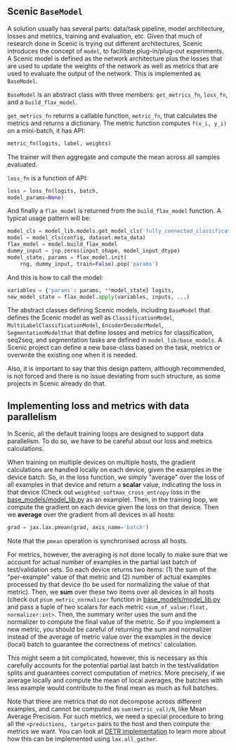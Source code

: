 <a name="base_model"></a>
## Scenic `BaseModel`
A solution usually has several parts: data/task pipeline, model architecture,
losses and metrics, training and evaluation, etc. Given that much of research
done in Scenic is trying out different architectures, Scenic introduces the
concept of `model`, to facilitate plug-in/plug-out experiments. A Scenic model
is defined as the network architecture plus the losses that are used to update
the weights of the network as well as metrics that are used to evaluate the
output of the network. This is implemented as `BaseModel`.

`BaseModel` is an abstract class with three members: `get_metrics_fn`,
`loss_fn`, and a `build_flax_model`.

`get_metrics_fn` returns a callable function, `metric_fn`, that calculates the
metrics and returns a dictionary. The metric function computes `f(x_i, y_i)` on
a mini-batch, it has API:

```python
metric_fn(logits, label, weights)
```

The trainer will then aggregate and compute the mean across all samples
evaluated.

`loss_fn` is a function of API:

```python
loss = loss_fn(logits, batch,
model_params=None)
```

And finally a `flax_model` is returned from the `build_flax_model` function. A
typical usage pattern will be:

```python
model_cls = model_lib.models.get_model_cls('fully_connected_classification')
model = model_cls(config, dataset.meta_data)
flax_model = model.build_flax_model
dummy_input = jnp.zeros(input_shape, model_input_dtype)
model_state, params = flax_model.init(
    rng, dummy_input, train=False).pop('params')
```

And this is how to call the model:

```python
variables = {'params': params, **model_state} logits,
new_model_state = flax_model.apply(variables, inputs, ...)
```

The abstract classes defining Scenic models, including `BaseModel` that defines
the Scenic model as well as `ClassificationModel`,
`MultiLabelClassificationModel`, `EncoderDecoderModel`, `SegmentationModelthat`
that define losses and metrics for classification, seq2seq, and segmentation
tasks are defined in `model_lib/base_models`. A Scenic project can define a new
base-class based on the task, metrics or overwrite the existing one when it is
needed.

Also, it is important to say that this design pattern, although recommended, is
not forced and there is no issue deviating from such structure, as some projects
in Scenic already do that.

## Implementing loss and metrics with data parallelism
In Scenic, all the default training loops are designed to support data
parallelism. To do so, we have to be careful about our loss
and metrics calculations.

When training on multiple devices on multiple hosts, the gradient calculations
are handled locally on each device, given the examples in the device batch. So,
in the loss function, we simply "average" over the loss of all examples in that
device and return a **scalar** value, indicating the loss in that device (Check
out `weighted_softmax_cross_entropy` loss in the [base_models/model_lib.py](./base_models/model_lib.py)
as an example). Then, in the training loop,  we compute the gradient on each
device given the loss on that device. Then we **average** over the gradient from
all devices in all hosts:

```python
grad = jax.lax.pmean(grad, axis_name='batch')
```

Note that the `pmean` operation is synchronised across all hosts.

For metrics, however, the averaging is not done locally to make sure that we
account for actual number of examples in the partial last batch of
test/validation sets.
So each device returns two items: (1) the sum of the "per-example" value of that
metric and (2) number of actual examples processed by that device (to be used
for normalizing the value of that metric). Then, we **sum** over these two items
over all devices in all hosts (check out `psum_metric_normalizer` function
in [base_models/model_lib.py](./base_models/model_lib.py) and pass a tuple of
two scalars for each metric `<sum_of_value:float, normalizer:int>`.
Then, the summary writer uses the sum and the normalizer to compute the final
value of the metric.
So if you implement a new metric, you should be careful of returning the sum
and normalizer instead of the average of metric value over the examples in the
device (local) batch to guarantee the correctness of metrics' calculation.

This might seem a bit complicated, however, this is necessary as this carefully
accounts for the potential partial last batch in the test/validation splits and
guarantees correct computation of metrics. More precisely, if we average
locally and compute the mean of local averages, the batches with less example
would contribute to the final mean as much as full batches.

Note that there are metrics that do not decompose across different examples,
and cannot be computed as `sum(metric_val)/N`, like Mean Average
Precision. For such metrics, we need a special procedure to bring all the
`<predictions, targets>` pairs to the host and then compute the metrics we want.
You can look at [DETR implementation](../projects/baselines/detr) to learn more
about how this can be implemented using `lax.all_gather`.
